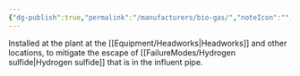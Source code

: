 ```yaml
---
{"dg-publish":true,"permalink":"/manufacturers/bio-gas/","noteIcon":"","created":"2025-01-10T15:37:36.344-06:00"}
---
```


Installed at the plant at the [[Equipment/Headworks\|Headworks]] and other locations, to mitigate the escape of [[FailureModes/Hydrogen sulfide\|Hydrogen sulfide]] that is in the influent pipe. 
